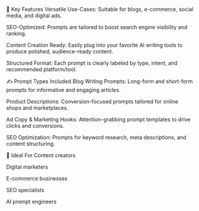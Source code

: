 📌 Key Features
Versatile Use-Cases: Suitable for blogs, e-commerce, social media, and digital ads.

SEO-Optimized: Prompts are tailored to boost search engine visibility and ranking.

Content Creation Ready: Easily plug into your favorite AI writing tools to produce polished, audience-ready content.

Structured Format: Each prompt is clearly labeled by type, intent, and recommended platform/tool.

✍️ Prompt Types Included
Blog Writing Prompts: Long-form and short-form prompts for informative and engaging articles.

Product Descriptions: Conversion-focused prompts tailored for online shops and marketplaces.

Ad Copy & Marketing Hooks: Attention-grabbing prompt templates to drive clicks and conversions.

SEO Optimization: Prompts for keyword research, meta descriptions, and content structuring.

🚀 Ideal For
Content creators

Digital marketers

E-commerce businesses

SEO specialists

AI prompt engineers
